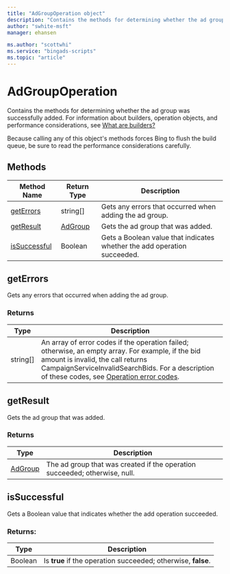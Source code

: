 ```yaml
---
title: "AdGroupOperation object"
description: "Contains the methods for determining whether the ad group was successfully added."
author: "swhite-msft"
manager: ehansen

ms.author: "scottwhi"
ms.service: "bingads-scripts"
ms.topic: "article"
---
```


# AdGroupOperation

Contains the methods for determining whether the ad group was successfully added. For information about builders, operation objects, and performance considerations, see [What are builders?](../concepts/builders.md)

Because calling any of this object's methods forces Bing to flush the build queue, be sure to read the performance considerations carefully.


## Methods
|Method Name|Return Type|Description|
|-|-|-
[getErrors](#geterrors)|string[]|Gets any errors that occurred when adding the ad group.
[getResult](#getresult)|[AdGroup](./AdGroup.md)|Gets the ad group that was added.
[isSuccessful](#issuccessful)|Boolean|Gets a Boolean value that indicates whether the add operation succeeded.

## <a name="geterrors"></a>getErrors
Gets any errors that occurred when adding the ad group.

### Returns
|Type|Description|
|-|-
string[]|An array of error codes if the operation failed; otherwise, an empty array. For example, if the bid amount is invalid, the call returns CampaignServiceInvalidSearchBids. For a description of these codes, see [Operation error codes](/bingads/guides/operation-error-codes).

## <a name="getresult"></a>getResult
Gets the ad group that was added.

### Returns
|Type|Description|
|-|-
[AdGroup](./AdGroup.md)|The ad group that was created if the operation succeeded; otherwise, null.

## <a name="issuccessful"></a>isSuccessful
Gets a Boolean value that indicates whether the add operation succeeded.

### Returns:
|Type|Description|
|-|-
Boolean|Is **true** if the operation succeeded; otherwise, **false**.

